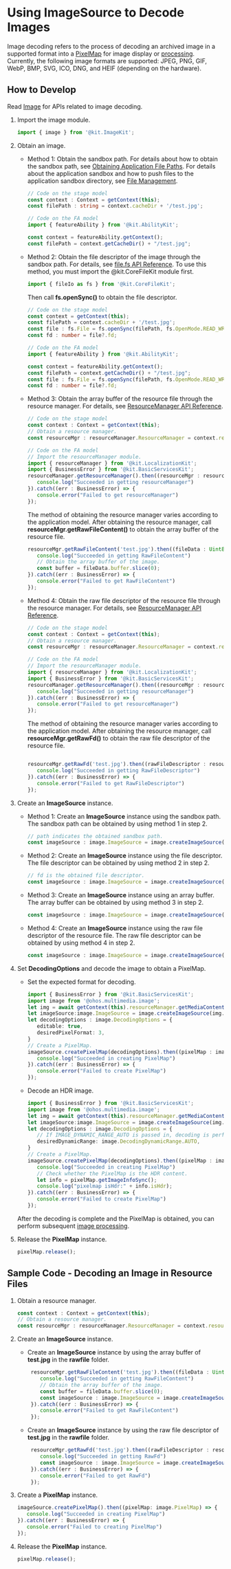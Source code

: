 # Using ImageSource to Decode Images

Image decoding refers to the process of decoding an archived image in a supported format into a [PixelMap](image-overview.md) for image display or [processing](image-transformation.md). Currently, the following image formats are supported: JPEG, PNG, GIF, WebP, BMP, SVG, ICO, DNG, and HEIF (depending on the hardware).

## How to Develop

Read [Image](../../reference/apis-image-kit/js-apis-image.md#imagesource) for APIs related to image decoding.

1. Import the image module.

   ```ts
   import { image } from '@kit.ImageKit';
   ```

2. Obtain an image.
   - Method 1: Obtain the sandbox path. For details about how to obtain the sandbox path, see [Obtaining Application File Paths](../../application-models/application-context-stage.md#obtaining-application-file-paths). For details about the application sandbox and how to push files to the application sandbox directory, see [File Management](../../file-management/app-sandbox-directory.md).

      ```ts
      // Code on the stage model
      const context : Context = getContext(this);
      const filePath : string = context.cacheDir + '/test.jpg';
      ```

      ```ts
      // Code on the FA model
      import { featureAbility } from '@kit.AbilityKit';
      
      const context = featureAbility.getContext();
      const filePath = context.getCacheDir() + "/test.jpg";
      ```

   - Method 2: Obtain the file descriptor of the image through the sandbox path. For details, see [file.fs API Reference](../../reference/apis-core-file-kit/js-apis-file-fs.md).
      To use this method, you must import the \@kit.CoreFileKit module first.

      ```ts
      import { fileIo as fs } from '@kit.CoreFileKit';
      ```

      Then call **fs.openSync()** to obtain the file descriptor.
  
      ```ts
      // Code on the stage model
      const context = getContext(this);
      const filePath = context.cacheDir + '/test.jpg';
      const file : fs.File = fs.openSync(filePath, fs.OpenMode.READ_WRITE);
      const fd : number = file?.fd;
      ```

      ```ts
      // Code on the FA model
      import { featureAbility } from '@kit.AbilityKit';
      
      const context = featureAbility.getContext();
      const filePath = context.getCacheDir() + "/test.jpg";
      const file : fs.File = fs.openSync(filePath, fs.OpenMode.READ_WRITE);
      const fd : number = file?.fd;
      ```

   - Method 3: Obtain the array buffer of the resource file through the resource manager. For details, see [ResourceManager API Reference](../../reference/apis-localization-kit/js-apis-resource-manager.md#getrawfilecontent9-1).

      ```ts
      // Code on the stage model
      const context : Context = getContext(this);
      // Obtain a resource manager.
      const resourceMgr : resourceManager.ResourceManager = context.resourceManager;
      ```

      ```ts
      // Code on the FA model
      // Import the resourceManager module.
      import { resourceManager } from '@kit.LocalizationKit';
      import { BusinessError } from '@kit.BasicServicesKit';
      resourceManager.getResourceManager().then((resourceMgr : resourceManager.ResourceManager) => {
         console.log("Succeeded in getting resourceManager")
      }).catch((err : BusinessError) => {
         console.error("Failed to get resourceManager")
      });
      ```

      The method of obtaining the resource manager varies according to the application model. After obtaining the resource manager, call **resourceMgr.getRawFileContent()** to obtain the array buffer of the resource file.

      ```ts
      resourceMgr.getRawFileContent('test.jpg').then((fileData : Uint8Array) => {
         console.log("Succeeded in getting RawFileContent")
         // Obtain the array buffer of the image.
         const buffer = fileData.buffer.slice(0);
      }).catch((err : BusinessError) => {
         console.error("Failed to get RawFileContent")
      });
      
      ```

   - Method 4: Obtain the raw file descriptor of the resource file through the resource manager. For details, see [ResourceManager API Reference](../../reference/apis-localization-kit/js-apis-resource-manager.md#getrawfd9-1).

      ```ts
      // Code on the stage model
      const context : Context = getContext(this);
      // Obtain a resource manager.
      const resourceMgr : resourceManager.ResourceManager = context.resourceManager;
      ```

      ```ts
      // Code on the FA model
      // Import the resourceManager module.
      import { resourceManager } from '@kit.LocalizationKit';
      import { BusinessError } from '@kit.BasicServicesKit';
      resourceManager.getResourceManager().then((resourceMgr : resourceManager.ResourceManager) => {
         console.log("Succeeded in getting resourceManager")
      }).catch((err : BusinessError) => {
         console.error("Failed to get resourceManager")
      });
      ```

      The method of obtaining the resource manager varies according to the application model. After obtaining the resource manager, call **resourceMgr.getRawFd()** to obtain the raw file descriptor of the resource file.

      ```ts
      
      resourceMgr.getRawFd('test.jpg').then((rawFileDescriptor : resourceManager.RawFileDescriptor) => {
         console.log("Succeeded in getting RawFileDescriptor")
      }).catch((err : BusinessError) => {
         console.error("Failed to get RawFileDescriptor")
      });
      ```

3. Create an **ImageSource** instance.

   - Method 1: Create an **ImageSource** instance using the sandbox path. The sandbox path can be obtained by using method 1 in step 2.

      ```ts
      // path indicates the obtained sandbox path.
      const imageSource : image.ImageSource = image.createImageSource(filePath);
      ```

   - Method 2: Create an **ImageSource** instance using the file descriptor. The file descriptor can be obtained by using method 2 in step 2.

      ```ts
      // fd is the obtained file descriptor.
      const imageSource : image.ImageSource = image.createImageSource(fd);
      ```

   - Method 3: Create an **ImageSource** instance using an array buffer. The array buffer can be obtained by using method 3 in step 2.

      ```ts
      const imageSource : image.ImageSource = image.createImageSource(buffer);
      ```

   - Method 4: Create an **ImageSource** instance using the raw file descriptor of the resource file. The raw file descriptor can be obtained by using method 4 in step 2.

      ```ts
      const imageSource : image.ImageSource = image.createImageSource(rawFileDescriptor);
      ```

4. Set **DecodingOptions** and decode the image to obtain a PixelMap.
   - Set the expected format for decoding.
      ```ts
      import { BusinessError } from '@kit.BasicServicesKit';
      import image from '@ohos.multimedia.image';
      let img = await getContext(this).resourceManager.getMediaContent($r('app.media.image'));
      let imageSource:image.ImageSource = image.createImageSource(img.buffer.slice(0));
      let decodingOptions : image.DecodingOptions = {
         editable: true,
         desiredPixelFormat: 3,
      }
      // Create a PixelMap.
      imageSource.createPixelMap(decodingOptions).then((pixelMap : image.PixelMap) => {
         console.log("Succeeded in creating PixelMap")
      }).catch((err : BusinessError) => {
         console.error("Failed to create PixelMap")
      });
      ```
   - Decode an HDR image.
      ```ts
      import { BusinessError } from '@kit.BasicServicesKit';
      import image from '@ohos.multimedia.image';
      let img = await getContext(this).resourceManager.getMediaContent($r('app.media.CUVAHdr'));
      let imageSource:image.ImageSource = image.createImageSource(img.buffer.slice(0));
      let decodingOptions : image.DecodingOptions = {
         // If IMAGE_DYNAMIC_RANGE_AUTO is passed in, decoding is performed based on the image format. If the image is an HDR resource, an HDR PixelMap is obtained after decoding.
         desiredDynamicRange: image.DecodingDynamicRange.AUTO,
      }
      // Create a PixelMap.
      imageSource.createPixelMap(decodingOptions).then((pixelMap : image.PixelMap) => {
         console.log("Succeeded in creating PixelMap")
         // Check whether the PixelMap is the HDR content.
         let info = pixelMap.getImageInfoSync();
         console.log("pixelmap isHdr:" + info.isHdr);
      }).catch((err : BusinessError) => {
         console.error("Failed to create PixelMap")
      });
      ```
   After the decoding is complete and the PixelMap is obtained, you can perform subsequent [image processing](image-transformation.md).

5. Release the **PixelMap** instance.

   ```ts
   pixelMap.release();
   ```

## Sample Code - Decoding an Image in Resource Files

1. Obtain a resource manager.

   ```ts
   const context : Context = getContext(this);
   // Obtain a resource manager.
   const resourceMgr : resourceManager.ResourceManager = context.resourceManager;
   ```

2. Create an **ImageSource** instance.
   - Create an **ImageSource** instance by using the array buffer of **test.jpg** in the **rawfile** folder.

     ```ts
      resourceMgr.getRawFileContent('test.jpg').then((fileData : Uint8Array) => {
         console.log("Succeeded in getting RawFileContent")
         // Obtain the array buffer of the image.
         const buffer = fileData.buffer.slice(0);
         const imageSource : image.ImageSource = image.createImageSource(buffer);
      }).catch((err : BusinessError) => {
         console.error("Failed to get RawFileContent")
      });
     ```

   - Create an **ImageSource** instance by using the raw file descriptor of **test.jpg** in the **rawfile** folder.

     ```ts
      resourceMgr.getRawFd('test.jpg').then((rawFileDescriptor : resourceManager.RawFileDescriptor) => {
         console.log("Succeeded in getting RawFd")
         const imageSource : image.ImageSource = image.createImageSource(rawFileDescriptor);
      }).catch((err : BusinessError) => {
         console.error("Failed to get RawFd")
      });
     ```

3. Create a **PixelMap** instance.

   ```ts
   imageSource.createPixelMap().then((pixelMap: image.PixelMap) => {
      console.log("Succeeded in creating PixelMap")
   }).catch((err : BusinessError) => {
      console.error("Failed to creating PixelMap")
   });
   ```

4. Release the **PixelMap** instance.

   ```ts
   pixelMap.release();
   ```
